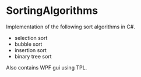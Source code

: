 SortingAlgorithms
=================

Implementation of the following sort algorithms in C#. 
 - selection sort
 - bubble sort
 - insertion sort
 - binary tree sort
 
Also contains WPF gui using TPL.
